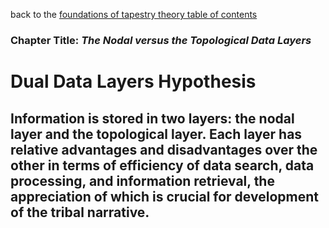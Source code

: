 back to the [foundations of tapestry theory table of contents](https://github.com/wds4/tribal-tapestry/blob/main/essays/bookJustification/hypotheses/tapestryFoundation.md)

### Chapter Title: *The Nodal versus the Topological Data Layers*

Dual Data Layers Hypothesis
=====

Information is stored in two layers: the nodal layer and the topological layer. Each layer has relative advantages and disadvantages over the other in terms of efficiency of data search, data processing, and information retrieval, the appreciation of which is crucial for development of the tribal narrative.
-----

